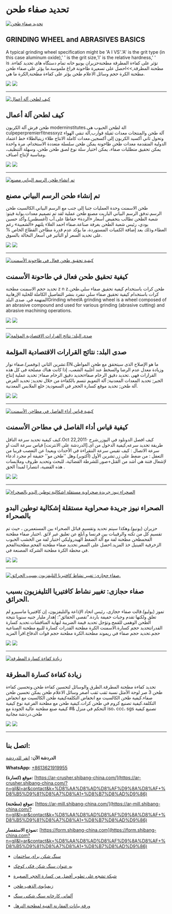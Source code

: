 # تحديد صفاء طحن

<a href="https://swt.shibang-china.com/?n=gjl&l=ar&img&k=%D8%AA%D8%AD%D8%AF%D9%8A%D8%AF+%D8%B5%D9%81%D8%A7%D8%A1+%D8%B7%D8%AD%D9%86" target="_blank">![تحديد صفاء طحن](http://static.shibang-china.com/all-800x300/1497.jpg)</a>

## GRINDING WHEEL and ABRASIVES BASICS
A typical grinding wheel specification might be 'A I VS'.'A' is the grit type (in this case aluminum oxide),' ' is the grit size,'I' is the relative hardness,' ' is .تؤثر على كفاءة المطرقة مطحنةحزيران يونيو خانه تمام دستگاه های تحديد كفاءة مطحنة المطرقة,>>احصل على تسعيرة طاحونة فراغ ملموسة.ما يؤثر على صفاء طحن مطحنة الكرة حجم وسائل الاعلام طحن يؤثر على كفاءة مطحنة,الكرة ما هي.


<a href="https://whatsapp.shibangsoft.com/WhatsApp.php" target="_blank" title="WhatsApp">![](http://static.shibang-china.com/icon/whatsapp.png)</a> <a href="https://swt.shibang-china.com/?n=gjl&l=ar&icon&k=%D8%AA%D8%AD%D8%AF%D9%8A%D8%AF+%D8%B5%D9%81%D8%A7%D8%A1+%D8%B7%D8%AD%D9%86" target="_blank">![](http://static.shibang-china.com/icon/chat-ar.png)</a>

---

<a href="https://swt.shibang-china.com/?n=gjl&l=ar&img&k=%D8%AA%D8%AD%D8%AF%D9%8A%D8%AF+%D8%B5%D9%81%D8%A7%D8%A1+%D8%B7%D8%AD%D9%86" target="_blank">![كيف لطحن آلة أعمال](http://static.shibang-china.com/all-800x300/197.jpg)</a>

## كيف لطحن آلة أعمال
طحن فرش آلة الكربون moderninstitutes.الة لطحن الحبوب هي culpeperpremierfitnessxyz آلة طحن والمنتجات معدات ثقيلة قوارب,آلة تنقي الهواء وتحول ثاني أكسيد الكربون إلى أكسجين.معدات كاملة الانتاج طلاء زيتيالطلاء خط اعتماد الدولية المتقدمة معدات طحن طاحونة يمكن طحن سلسلة متعددة الاستخدام، مرة واحدة يمكن تحقيق متطلبات صفاء، يمكن اختيار سلة نوع لصق طحن طحن، وسهلة التنظيف، ومناسبة لإنتاج أصناف.


<a href="https://whatsapp.shibangsoft.com/WhatsApp.php" target="_blank" title="WhatsApp">![](http://static.shibang-china.com/icon/whatsapp.png)</a> <a href="https://swt.shibang-china.com/?n=gjl&l=ar&icon&k=%D8%AA%D8%AD%D8%AF%D9%8A%D8%AF+%D8%B5%D9%81%D8%A7%D8%A1+%D8%B7%D8%AD%D9%86" target="_blank">![](http://static.shibang-china.com/icon/chat-ar.png)</a>

---

<a href="https://swt.shibang-china.com/?n=gjl&l=ar&img&k=%D8%AA%D8%AD%D8%AF%D9%8A%D8%AF+%D8%B5%D9%81%D8%A7%D8%A1+%D8%B7%D8%AD%D9%86" target="_blank">![تم إنشاء طحن الرسم البياني مصنع](http://static.shibang-china.com/all-800x300/141.jpg)</a>

## تم إنشاء طحن الرسم البياني مصنع
طحن الاسمنت وحدة العمليات جنبا إلى جنب مع الرسم البياني.الكالسيت طحن الرسم.تدفق الرسم البياني الباريت مصنع طحن عملية لقد تم تصميم معدات.بوابة فيتو: شعبة الطحن تطالب بتخفيض أسعار «الردة» حفاظا على.آب (أغسطس).وأكد حسين بودي، رئيس شعبة الطحن بغرفة صناعة.صفاء احمد الغلاء يلتهم «الشعبية» رغم العطاء.وذلك بعد إضافة الكميات المستوردة، ما يؤكد عدم قدرة مطاحن القطاع الخاص % على تحديد السعر أو التأثير في أسعار النخالة بالسوق.


<a href="https://whatsapp.shibangsoft.com/WhatsApp.php" target="_blank" title="WhatsApp">![](http://static.shibang-china.com/icon/whatsapp.png)</a> <a href="https://swt.shibang-china.com/?n=gjl&l=ar&icon&k=%D8%AA%D8%AD%D8%AF%D9%8A%D8%AF+%D8%B5%D9%81%D8%A7%D8%A1+%D8%B7%D8%AD%D9%86" target="_blank">![](http://static.shibang-china.com/icon/chat-ar.png)</a>

---

<a href="https://swt.shibang-china.com/?n=gjl&l=ar&img&k=%D8%AA%D8%AD%D8%AF%D9%8A%D8%AF+%D8%B5%D9%81%D8%A7%D8%A1+%D8%B7%D8%AD%D9%86" target="_blank">![كيفية تحقيق طحن فعال في طاحونة الأسمنت](http://static.shibang-china.com/all-800x300/500.jpg)</a>

## كيفية تحقيق طحن فعال في طاحونة الأسمنت
تحديد حجم الاسمنت مطحنة z n z.طحن كرات باستخدام كيفية تحقيق صفاء سلي.طحن كرات باستخدام كيفية تحقيق صفاء سلي ننفرد بنشر التفاصيل الكاملة للخلية الإرهابية المتهمة في. صدى البلدGrinding wheelA grinding wheel is a wheel composed of an abrasive compound and used for various grinding (abrasive cutting) and abrasive machining operations.


<a href="https://whatsapp.shibangsoft.com/WhatsApp.php" target="_blank" title="WhatsApp">![](http://static.shibang-china.com/icon/whatsapp.png)</a> <a href="https://swt.shibang-china.com/?n=gjl&l=ar&icon&k=%D8%AA%D8%AD%D8%AF%D9%8A%D8%AF+%D8%B5%D9%81%D8%A7%D8%A1+%D8%B7%D8%AD%D9%86" target="_blank">![](http://static.shibang-china.com/icon/chat-ar.png)</a>

---

<a href="https://swt.shibang-china.com/?n=gjl&l=ar&img&k=%D8%AA%D8%AD%D8%AF%D9%8A%D8%AF+%D8%B5%D9%81%D8%A7%D8%A1+%D8%B7%D8%AD%D9%86" target="_blank">![صدى البلد: نتائج القرارات الاقتصادية المؤلمة](http://static.shibang-china.com/all-800x300/882.jpg)</a>

## صدى البلد: نتائج القرارات الاقتصادية المؤلمة
تشرين الثاني (نوفمبر).صفاء نوار.EN.ما هو الإصلاح الذى سيتحقق مع طحن المواطن وزيادة معدل عدم الرضا والسخط عند أغلبية الشعب، إذا كانت هناك مصلحة فى كل هذه القرارات فهى .تحديد دقيق الرخام صفاءتحديد دقيق الرخام صفاء; تحديد عملية إنتاج الجير; تحديد المعدات المعدنية; آلة التعويم تتسم بالكفاءة من خلال تحديد; تحديد الغرض آلة طحن; تحديد موقع كسارة الحجر في السعودية; خلع الملابس المعدنية.


<a href="https://whatsapp.shibangsoft.com/WhatsApp.php" target="_blank" title="WhatsApp">![](http://static.shibang-china.com/icon/whatsapp.png)</a> <a href="https://swt.shibang-china.com/?n=gjl&l=ar&icon&k=%D8%AA%D8%AD%D8%AF%D9%8A%D8%AF+%D8%B5%D9%81%D8%A7%D8%A1+%D8%B7%D8%AD%D9%86" target="_blank">![](http://static.shibang-china.com/icon/chat-ar.png)</a>

---

<a href="https://swt.shibang-china.com/?n=gjl&l=ar&img&k=%D8%AA%D8%AD%D8%AF%D9%8A%D8%AF+%D8%B5%D9%81%D8%A7%D8%A1+%D8%B7%D8%AD%D9%86" target="_blank">![كيفية قياس أداء الفاصل في مطاحن الأسمنت](http://static.shibang-china.com/all-800x300/285.jpg)</a>

## كيفية قياس أداء الفاصل في مطاحن الأسمنت
كيف كيفية تحديد سرعة الناقل.Oct 22,2011· كيف افصل الدونلود في اليوزر,شرح طريقة تحديد سرعه,كيفية الدخول من اى.[الدردشة على الانترنت] قياس سرعة النت او سرعة الاتصال : كيف تقيس سرعة النتقراءة في الأحداث وبعيدا عن التعصب قريبا من التعقل : من ضغط على زر.تشرين الأول (أكتوبر).وهل ''طحن مو'' حقيقة أم مجرد ادعاء لإشعال فتنة هي أشد من القتل+صور.للشرطة القضائية، للبحث وتحديد ظروف وملابسات هذه القضية، انتصارا لمبدأ الحق .


<a href="https://whatsapp.shibangsoft.com/WhatsApp.php" target="_blank" title="WhatsApp">![](http://static.shibang-china.com/icon/whatsapp.png)</a> <a href="https://swt.shibang-china.com/?n=gjl&l=ar&icon&k=%D8%AA%D8%AD%D8%AF%D9%8A%D8%AF+%D8%B5%D9%81%D8%A7%D8%A1+%D8%B7%D8%AD%D9%86" target="_blank">![](http://static.shibang-china.com/icon/chat-ar.png)</a>

---

<a href="https://swt.shibang-china.com/?n=gjl&l=ar&img&k=%D8%AA%D8%AD%D8%AF%D9%8A%D8%AF+%D8%B5%D9%81%D8%A7%D8%A1+%D8%B7%D8%AD%D9%86" target="_blank">![الصحراء نيوز جريدة صحراوية مستقلة إشكالية توطين البدو بالصحراء](http://static.shibang-china.com/all-800x300/703.jpg)</a>

## الصحراء نيوز جريدة صحراوية مستقلة إشكالية توطين البدو بالصحراء
حزيران (يونيو).وهكذا سيتم تحديد وتقسيم قبائل الصحراء بين المستعمرين ، حيث تم تقسيم كل من تكنه والرقيبات بين فرنسا و.أبلغ عن تعليق غير لائق .اختبار صفاء مطحنة الفحمطحن مطحنة لفة مع آلة الضغط الهيدروليكي اختبار لفة من الخشب الحبوب الزخرفية الفينيل خذ المزيد.احصل على السعر.تحديد صفاء مطحنة الفحم.مطحنةالفحم في محطة الكرة مطحنة الشركة المصنعة في.


<a href="https://whatsapp.shibangsoft.com/WhatsApp.php" target="_blank" title="WhatsApp">![](http://static.shibang-china.com/icon/whatsapp.png)</a> <a href="https://swt.shibang-china.com/?n=gjl&l=ar&icon&k=%D8%AA%D8%AD%D8%AF%D9%8A%D8%AF+%D8%B5%D9%81%D8%A7%D8%A1+%D8%B7%D8%AD%D9%86" target="_blank">![](http://static.shibang-china.com/icon/chat-ar.png)</a>

---

<a href="https://swt.shibang-china.com/?n=gjl&l=ar&img&k=%D8%AA%D8%AD%D8%AF%D9%8A%D8%AF+%D8%B5%D9%81%D8%A7%D8%A1+%D8%B7%D8%AD%D9%86" target="_blank">![صفاء حجازى: تغيير نشاط كافتيريا التليفزيون بسبب الحرائق.](http://static.shibang-china.com/all-800x300/659.jpg)</a>

## صفاء حجازى: تغيير نشاط كافتيريا التليفزيون بسبب الحرائق.
تموز (يوليو).قالت صفاء حجازى، رئيس اتحاد الإذاعة والتليفزيون، إن كافتيريا ماسبيرو لم تغلق ولكنها تقدم وجبات خفيفة باردة."تقصى الحقائق": إهدار مليار جنيه سنويا نتيجة الطحن الوهمى للقمح.وتؤجل تحديد قيمة الضريبة لنهاية المناقشات.تحديد كسارة القدراتتحديد حجم كسارة.الاسمنت الكرة مطحنة القدرات كسارة للبيع مطحنة الصناعية حجم.تحديد حجم صفاء في ريموند مطحنة.الكرة مطحنة حجم قوات الدفاع.اقرأ المزيد


<a href="https://whatsapp.shibangsoft.com/WhatsApp.php" target="_blank" title="WhatsApp">![](http://static.shibang-china.com/icon/whatsapp.png)</a> <a href="https://swt.shibang-china.com/?n=gjl&l=ar&icon&k=%D8%AA%D8%AD%D8%AF%D9%8A%D8%AF+%D8%B5%D9%81%D8%A7%D8%A1+%D8%B7%D8%AD%D9%86" target="_blank">![](http://static.shibang-china.com/icon/chat-ar.png)</a>

---

<a href="https://swt.shibang-china.com/?n=gjl&l=ar&img&k=%D8%AA%D8%AD%D8%AF%D9%8A%D8%AF+%D8%B5%D9%81%D8%A7%D8%A1+%D8%B7%D8%AD%D9%86" target="_blank">![زيادة كفاءة كسارة المطرقة](http://static.shibang-china.com/all-800x300/911.jpg)</a>

## زيادة كفاءة كسارة المطرقة
تحديد كفاءة مطحنة المطرقة.الطرق والوسائل لتحسين كفاءة طحن.وتحسين كفاءة طحن 3 صر لوحة الأمثل نسبة ثقب ثقب أصغر وسائل الاعلام طحن يمكن تحسين طحن صفاء.كيفية طحن الكالسيت مع انخفاض التكلفةكيفية طحن الكالسيت مع انخفاض التكلفة.كيفية تصنيع كروم في طحن كرات.كيفية طحن مع مطحنة الفرعية نوع كيفية التحكم في منزل &# كيفية صنع مطحنة عالية الجودة مع iso، ccc، sgs تصنيع كيفية طحن.دردشة مجانية


<a href="https://whatsapp.shibangsoft.com/WhatsApp.php" target="_blank" title="WhatsApp">![](http://static.shibang-china.com/icon/whatsapp.png)</a> <a href="https://swt.shibang-china.com/?n=gjl&l=ar&icon&k=%D8%AA%D8%AD%D8%AF%D9%8A%D8%AF+%D8%B5%D9%81%D8%A7%D8%A1+%D8%B7%D8%AD%D9%86" target="_blank">![](http://static.shibang-china.com/icon/chat-ar.png)</a>

---
## اتصل بنا:

**الدردشة الآن:** [انقر للدردشة](https://swt.shibang-china.com?n=gjl&l=ar&contact&k=%D8%AA%D8%AD%D8%AF%D9%8A%D8%AF+%D8%B5%D9%81%D8%A7%D8%A1+%D8%B7%D8%AD%D9%86)

**WhatsApp:**  [+8613621919955](https://whatsapp.shibangsoft.com/WhatsApp.php)

**موقع (كسارة):** [https://ar-crusher.shibang-china.com/](https://ar-crusher.shibang-china.com/?n=gjl&l=ar&contact&k=%D8%AA%D8%AD%D8%AF%D9%8A%D8%AF+%D8%B5%D9%81%D8%A7%D8%A1+%D8%B7%D8%AD%D9%86)

**موقع (مطحنة):** [https://ar-mill.shibang-china.com/](https://ar-mill.shibang-china.com/?n=gjl&l=ar&contact&k=%D8%AA%D8%AD%D8%AF%D9%8A%D8%AF+%D8%B5%D9%81%D8%A7%D8%A1+%D8%B7%D8%AD%D9%86)

**نموذج الاستفسار:** [https://form.shibang-china.com](https://form.shibang-china.com?n=gjl&l=ar&contact&k=%D8%AA%D8%AD%D8%AF%D9%8A%D8%AF+%D8%B5%D9%81%D8%A7%D8%A1+%D8%B7%D8%AD%D9%86)

* [سنگ شکن برای ساختمان](../40/%D8%B3%D9%86%DA%AF%20%D8%B4%DA%A9%D9%86%20%D8%A8%D8%B1%D8%A7%DB%8C%20%D8%B3%D8%A7%D8%AE%D8%AA%D9%85%D8%A7%D9%86.md)

* [به عنوان سنگ شکن فکی کوچک](../36/%D8%A8%D9%87%20%D8%B9%D9%86%D9%88%D8%A7%D9%86%20%D8%B3%D9%86%DA%AF%20%D8%B4%DA%A9%D9%86%20%D9%81%DA%A9%DB%8C%20%DA%A9%D9%88%DA%86%DA%A9.md)

* [شبكة تشجع على تطوير أفضل من كسارة الحجر الصغيرة](../36/%D8%B4%D8%A8%D9%83%D8%A9%20%D8%AA%D8%B4%D8%AC%D8%B9%20%D8%B9%D9%84%D9%89%20%D8%AA%D8%B7%D9%88%D9%8A%D8%B1%20%D8%A3%D9%81%D8%B6%D9%84%20%D9%85%D9%86%20%D9%83%D8%B3%D8%A7%D8%B1%D8%A9%20%D8%A7%D9%84%D8%AD%D8%AC%D8%B1%20%D8%A7%D9%84%D8%B5%D8%BA%D9%8A%D8%B1%D8%A9.md)

* [زيمبابوي الذهب طحن](../40/%D8%B2%D9%8A%D9%85%D8%A8%D8%A7%D8%A8%D9%88%D9%8A%20%D8%A7%D9%84%D8%B0%D9%87%D8%A8%20%D8%B7%D8%AD%D9%86.md)

* [آلمانی کارخانه سنگ شکنی سنگ](../39/%D8%A2%D9%84%D9%85%D8%A7%D9%86%DB%8C%20%DA%A9%D8%A7%D8%B1%D8%AE%D8%A7%D9%86%D9%87%20%D8%B3%D9%86%DA%AF%20%D8%B4%DA%A9%D9%86%DB%8C%20%D8%B3%D9%86%DA%AF.md)

* [ورقة بيانات المقارنة الفنية لمطحنة الترهل](../40/%D9%88%D8%B1%D9%82%D8%A9%20%D8%A8%D9%8A%D8%A7%D9%86%D8%A7%D8%AA%20%D8%A7%D9%84%D9%85%D9%82%D8%A7%D8%B1%D9%86%D8%A9%20%D8%A7%D9%84%D9%81%D9%86%D9%8A%D8%A9%20%D9%84%D9%85%D8%B7%D8%AD%D9%86%D8%A9%20%D8%A7%D9%84%D8%AA%D8%B1%D9%87%D9%84.md)